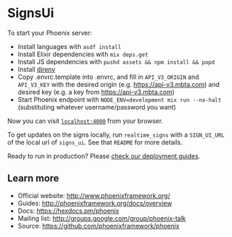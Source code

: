 # SignsUi

To start your Phoenix server:

  * Install languages with `asdf install`
  * Install Elixir dependencies with `mix deps.get`
  * Install JS dependencies with `pushd assets && npm install && popd`
  * Install [direnv](https://direnv.net/docs/installation.html)
  * Copy .envrc.template into .envrc, and fill in `API_V3_ORIGIN` and `API_V3_KEY` with the desired origin (e.g. https://api-v3.mbta.com) and desired key (e.g. a key from https://api-v3.mbta.com)
  * Start Phoenix endpoint with `NODE_ENV=development mix run --no-halt` (substituting whatever username/password you want)

Now you can visit [`localhost:4000`](http://localhost:4000) from your browser.

To get updates on the signs locally, run `realtime_signs` with a `SIGN_UI_URL` of the local url of `signs_ui`.
See that `README` for more details.

Ready to run in production? Please [check our deployment guides](http://www.phoenixframework.org/docs/deployment).

## Learn more

  * Official website: http://www.phoenixframework.org/
  * Guides: http://phoenixframework.org/docs/overview
  * Docs: https://hexdocs.pm/phoenix
  * Mailing list: http://groups.google.com/group/phoenix-talk
  * Source: https://github.com/phoenixframework/phoenix
